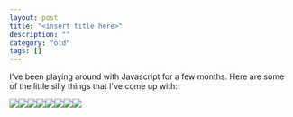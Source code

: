 ```yaml
---
layout: post
title: "<insert title here>"
description: ""
category: "old"
tags: []
---
```



I've been playing around with Javascript for a few months. Here are some of the little silly things that I've come up with:

[![](http://www.hackniac.com/blog/wp-content/uploads/2012/09/waves-150x150.png)](http://hackniac.com/uploads/code/javascript/waves.html)[![](http://www.hackniac.com/blog/wp-content/uploads/2012/09/spores-150x150.png)](http://hackniac.com/uploads/code/javascript/spores.html)[![](http://www.hackniac.com/blog/wp-content/uploads/2012/09/pumps-150x150.png)](http://hackniac.com/uploads/code/javascript/pumps.html)[![](http://www.hackniac.com/blog/wp-content/uploads/2012/09/plasma-150x150.png)](http://hackniac.com/uploads/code/javascript/plasma.html)[![](http://www.hackniac.com/blog/wp-content/uploads/2012/09/orbitors-150x150.png)](http://hackniac.com/uploads/code/javascript/orbitors.html)[![](http://www.hackniac.com/blog/wp-content/uploads/2012/09/invaders-150x150.png)](http://hackniac.com/uploads/code/javascript/invaders.html)[![](http://www.hackniac.com/blog/wp-content/uploads/2012/09/brownian-150x150.png)](http://hackniac.com/uploads/code/javascript/brownian.html)[![](http://www.hackniac.com/blog/wp-content/uploads/2012/09/alive-150x150.png)](http://hackniac.com/uploads/code/javascript/alive/alive_stuff.html)
